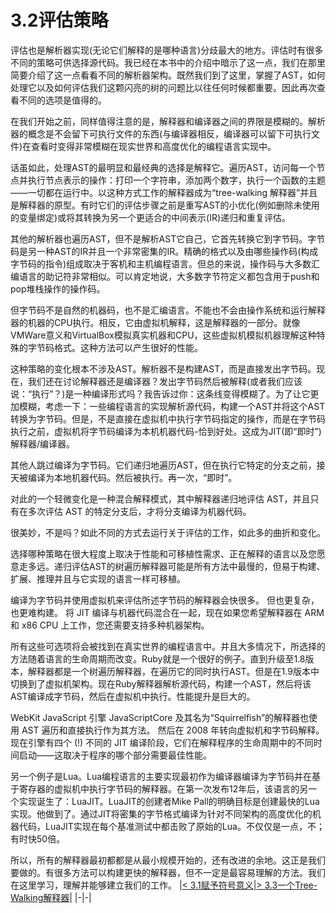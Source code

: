 # 3.2评估策略
评估也是解析器实现(无论它们解释的是哪种语言)分歧最大的地方。评估时有很多不同的策略可供选择源代码。我已经在本书中的介绍中暗示了这一点，我们在那里简要介绍了这一点看看不同的解析器架构。既然我们到了这里，掌握了AST，如何处理它以及如何评估我们这颗闪亮的树的问题比以往任何时候都重要。因此再次查看不同的选项是值得的。

在我们开始之前，同样值得注意的是，解释器和编译器之间的界限是模糊的。解析器的概念是不会留下可执行文件的东西(与编译器相反，编译器可以留下可执行文件)在查看时变得非常模糊在现实世界和高度优化的编程语言实现中。

话虽如此，处理AST的最明显和最经典的选择是解释它。遍历AST，访问每一个节点并执行节点表示的操作：打印一个字符串，添加两个数字，执行一个函数的主题——一切都在运行中。以这种方式工作的解释器成为“tree-walking 解释器”并且是解释器的原型。有时它们的评估步骤之前是重写AST的小优化(例如删除未使用的变量绑定)或将其转换为另一个更适合的中间表示(IR)递归和重复评估。

其他的解析器也遍历AST，但不是解析AST它自己，它首先转换它到字节码。字节码是另一种AST的IR并且一个非常密集的IR。精确的格式以及由哪些操作码(构成字节码的指令)组成取决于客机和主机编程语言。但总的来说，操作码与大多数汇编语言的助记符非常相似。可以肯定地说，大多数字节符定义都包含用于push和pop堆栈操作的操作码。

但字节码不是自然的机器码，也不是汇编语言。不能也不会由操作系统和运行解释器的机器的CPU执行。相反，它由虚拟机解释，这是解释器的一部分。就像VMWare意义和VirtualBox模拟真实机器和CPU，这些虚拟机模拟机器理解这种特殊的字节码格式。这种方法可以产生很好的性能。

这种策略的变化根本不涉及AST。解析器不是构建AST，而是直接发出字节码。现在，我们还在讨论解释器还是编译器？发出字节码然后被解释(或者我们应该说：“执行”？)是一种编译形式吗？我告诉过你：这条线变得模糊了。为了让它更加模糊，考虑一下：一些编程语言的实现解析源代码，构建一个AST并将这个AST转换为字节码。但是，不是直接在虚拟机中执行字节码指定的操作，而是在字节码执行之前，虚拟机将字节码编译为本机机器代码-恰到好处。这成为JIT(即“即时”)解释器/编译器。

其他人跳过编译为字节码。它们递归地遍历AST，但在执行它特定的分支之前，接天被编译为本地机器代码。然后被执行。再一次，“即时”。

对此的一个轻微变化是一种混合解释模式，其中解释器递归地评估 AST，并且只有在多次评估 AST 的特定分支后，才将分支编译为机器代码。

很美妙，不是吗？如此不同的方式去运行关于评估的工作，如此多的曲折和变化。

选择哪种策略在很大程度上取决于性能和可移植性需求、正在解释的语言以及您愿意走多远。递归评估AST的树遍历解释器可能是所有方法中最慢的，但易于构建、扩展、推理并且与它实现的语言一样可移植。

编译为字节码并使用虚拟机来评估所述字节码的解释器会快很多。 但也更复杂，也更难构建。 将 JIT 编译与机器代码混合在一起，现在如果您希望解释器在 ARM 和 x86 CPU 上工作，您还需要支持多种机器架构。

所有这些可选项将会被找到在真实世界的编程语言中。并且大多情况下，所选择的方法随着语言的生命周期而改变。Ruby就是一个很好的例子。直到升级至1.8版本，解释器都是一个树遍历解释器，在遍历它的同时执行AST。但是在1.9版本中切换到了虚拟机架构。现在Ruby解释器解析源代码，构建一个AST，然后将该AST编译成字节码，然后在虚拟机中执行。性能提升是巨大的。

WebKit JavaScript 引擎 JavaScriptCore 及其名为“Squirrelfish”的解释器也使用 AST 遍历和直接执行作为其方法。 然后在 2008 年转向虚拟机和字节码解释。 现在引擎有四个 (!) 不同的 JIT 编译阶段，它们在解释程序的生命周期中的不同时间启动——这取决于程序的哪个部分需要最佳性能。

另一个例子是Lua。Lua编程语言的主要实现最初作为编译器编译为字节码并在基于寄存器的虚拟机中执行字节码的解释器。在第一次发布12年后，该语言的另一个实现诞生了：LuaJIT。LuaJIT的创建者Mike Pall的明确目标是创建最快的Lua实现。他做到了。通过JIT将密集的字节格式编译为针对不同架构的高度优化的机器代码，LuaJIT实现在每个基准测试中都击败了原始的Lua。不仅仅是一点，不；有时快50倍。

所以，所有的解释器最初都都是从最小规模开始的，还有改进的余地。这正是我们要做的。有很多方法可以构建更快的解释器，但不一定是最容易理解的方法。我们在这里学习，理解并能够建立我们的工作。
|[< 3.1赋予符号意义](3.1.md)|[> 3.3一个Tree-Walking解释器](3.3.md)|
|-|-|


